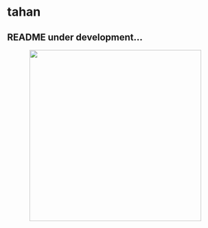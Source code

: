 # tahan

## README under development...

<p align="center">
  <img height=400 src="https://i.ibb.co/PDxj5P6/Peek-2020-08-01-01-48.gif">
</p><br>
